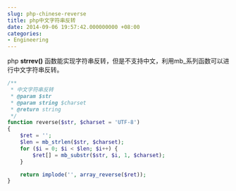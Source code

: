 ```yaml
---
slug: php-chinese-reverse
title: php中文字符串反转
date: 2014-09-06 19:57:42.000000000 +08:00
categories:
- Engineering
---
```


php **strrev()** 函数能实现字符串反转，但是不支持中文，利用mb_系列函数可以进行中文字符串反转。

```php
/**
 * 中文字符串反转
 * @param $str
 * @param string $charset
 * @return string
 */
function reverse($str, $charset = 'UTF-8')
{
    $ret = '';
    $len = mb_strlen($str, $charset);
    for ($i = 0; $i < $len; $i++) {
        $ret[] = mb_substr($str, $i, 1, $charset);
    }

    return implode('', array_reverse($ret));
}
```